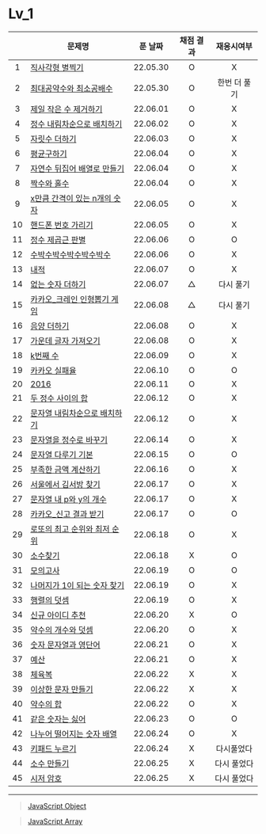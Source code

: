 # Lv_1
||문제명|푼 날짜|채점 결과|재응시여부|
|:-:|---|:---:|:---:|:---:|
|1|[직사각형 별찍기](./starRectangle.js)|22.05.30|O|X|
|2|[최대공약수와 최소공배수](./GcdLcm.js)|22.05.30|O|한번 더 풀기|
|3|[제일 작은 수 제거하기](./sliceMin.js)|22.06.01|O|X|
|4|[정수 내림차순으로 배치하기](./sortNumber.js)|22.06.02|O|X|
|5|[자릿수 더하기](./positionSum.js)|22.06.03|O|X|
|6|[평균구하기](./average.js)|22.06.04|O|X|
|7|[자연수 뒤집어 배열로 만들기](./reverseNumber.js)|22.06.04|O|X|
|8|[짝수와 홀수](./oddOrEven.js)|22.06.04|O|X|
|9|[x만큼 간격이 있는 n개의 숫자](./xLength.js)|22.06.05|O|X|
|10|[핸드폰 번호 가리기](./hideNumber.js)|22.06.05|O|X|
|11|[정수 제곱근 판별](./integerSqrt.js)|22.06.06|O|O|
|12|[수박수박수박수박수박수](./watermelon.js)|22.06.06|O|X|
|13|[내적](./dotProduct.js)|22.06.07|O|X|
|14|[없는 숫자 더하기](./accNoNumbers.js)|22.06.07|△|다시 풀기|
|15|[카카오_크레인 인형뽑기 게임](./pickdolls.js)|22.06.08|△|다시 풀기|
|16|[음양 더하기](./accPlusMinus.js)|22.06.08|O|X|
|17|[가운데 글자 가져오기](./bringMid.js)|22.06.08|O|X|
|18|[k번째 수](./kNumber.js)|22.06.09|O|X|
|19|[카카오 실패율](./failRatio.js)|22.06.10|O|O|
|20|[2016](./2016.js)|22.06.11|O|X|
|21|[두 정수 사이의 합](./betweenAandB.js)|22.06.12|O|X|
|22|[문자열 내림차순으로 배치하기](./sortString.js)|22.06.12|O|X|
|23|[문자열을 정수로 바꾸기](./stringToNumber.js)|22.06.14|O|X|
|24|[문자열 다루기 기본](./basicString.js)|22.06.15|O|O|
|25|[부족한 금액 계산하기](./shortMoney.js)|22.06.16|O|X|
|26|[서울에서 김서방 찾기](./findKim.js)|22.06.17|O|X|
|27|[문자열 내 p와 y의 개수](./pyInTheString.js)|22.06.17|O|X|
|28|[카카오_신고 결과 받기](./reportingMail.js)|22.06.17|O|O|
|29|[로또의 최고 순위와 최저 순위](./lottoMinMax.js)|22.06.18|O|X|
|30|[소수찾기](./findPrimeNumber.js)|22.06.18|X|O|
|31|[모의고사](./mockTest.js)|22.06.19|O|O|
|32|[나머지가 1이 되는 숫자 찾기](./findRestValue.js)|22.06.19|O|X|
|33|[행렬의 덧셈](./addMatrix.js)|22.06.19|O|X|
|34|[신규 아이디 추천](./recommandNewId.js)|22.06.20|X|O|
|35|[약수의 개수와 덧셈](./betweenNumbers.js)|22.06.20|O|X|
|36|[숫자 문자열과 영단어](./numberAndWord.js)|22.06.21|O|X|
|37|[예산](./budget.js)|22.06.21|O|X|
|38|[체육복](./trainingClothes.js)|22.06.22|X|X|
|39|[이상한 문자 만들기](./strangeString.js)|22.06.22|X|X|
|40|[약수의 합](./sumDivisor.js)|22.06.22|O|X|
|41|[같은 숫자는 싫어](./hateSameNumber.js)|22.06.23|O|O|
|42|[나누어 떨어지는 숫자 배열](./fitNumberArray.js)|22.06.24|O|X|
|43|[키패드 누르기](./pushKeypad.js)|22.06.24|X|다시풀었다|
|44|[소수 만들기](./makePrimeNumber.js)|22.06.25|X|다시 풀었다|
|45|[시저 암호](./caesarPassword.js)|22.06.25|X|다시 풀었다|

---
> [JavaScript Object](../../../theory/object.md)

> [JavaScript Array](../../../theory/array.md)